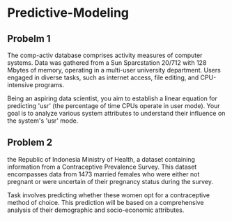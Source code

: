 # Predictive-Modeling


## Probelm 1
The comp-activ database comprises activity measures of computer systems. Data was gathered from a Sun Sparcstation 20/712 with 128 Mbytes of memory, operating in a multi-user university department. Users engaged in diverse tasks, such as internet access, file editing, and CPU-intensive programs.  

Being an aspiring data scientist, you aim to establish a linear equation for predicting 'usr' (the percentage of time CPUs operate in user mode). Your goal is to analyze various system attributes to understand their influence on the system's 'usr' mode.  

## Problem 2  
the Republic of Indonesia Ministry of Health, a dataset containing information from a Contraceptive Prevalence Survey. This dataset encompasses data from 1473 married females who were either not pregnant or were uncertain of their pregnancy status during the survey.  

Task involves predicting whether these women opt for a contraceptive method of choice. This prediction will be based on a comprehensive analysis of their demographic and socio-economic attributes.
